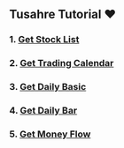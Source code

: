 ## Tusahre Tutorial ❤
### 1. [Get Stock List](files/get-stock-list.py)

### 2. [Get Trading Calendar](files/get-trading-calendar.py)

### 3. [Get Daily Basic](files/get-daily-basic.py)

### 4. [Get Daily Bar](files/get-daily-bar.py)

### 5. [Get Money Flow](files/get-money-flow.py)